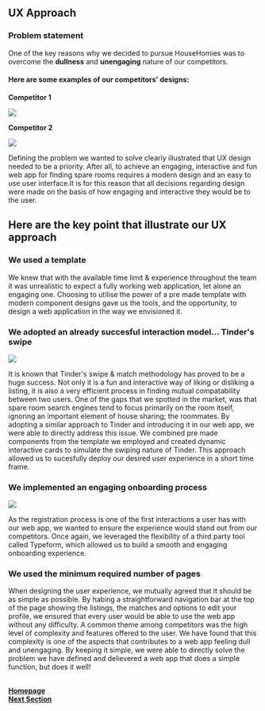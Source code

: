 ## UX Approach

### Problem statement

One of the key reasons why we decided to pursue HouseHomies was to overcome the **dullness** and **unengaging** nature of our competitors. 

#### Here are some examples of our competitors' designs:

**Competitor 1**

![](https://i.ibb.co/cN3N7y1/Screenshot-2021-05-04-at-14-44-36.png)



**Competitor 2**

![](https://i.ibb.co/pRQ7V8k/Screenshot-2021-05-04-at-14-48-54.png)



Defining the problem we wanted to solve clearly illustrated that UX design needed to be a priority. After all, to achieve an engaging, interactive and fun web app for finding spare rooms requires a modern design and an easy to use user interface.It is for this reason that all decisions regarding design were made on the basis of how engaging and interactive they would be to the user.

## Here are the key point that illustrate our UX approach

### We used a template

We knew that with the available time limit & experience throughout the team it was unrealistic to expect a fully working web application, let alone an engaging one. Choosing to utilise the power of a pre made template with modern component designs gave us the tools, and the opportunity, to design a web application in the way we envisioned it.

### We adopted an already succesful interaction model... Tinder's swipe

![](https://i.ibb.co/WP1RBxH/img-5321.jpg)

It is known that Tinder's swipe & match methodology has proved to be a huge success. Not only it is a fun and interactive way of liking or disliking a listing, it is also a very efficient process in finding mutual compatability between two users. One of the gaps that we spotted in the market, was that spare room search engines tend to focus primarily on the room itself, ignoring an important element of house sharing; the roommates. By adopting a similar approach to Tinder and introducing it in our web app, we were able to directly address this issue. We combined pre made components from the template we employed and created dynamic interactive cards to simulate the swiping nature of Tinder. This approach allowed us to sucesfully deploy our desired user experience in a short time frame.

### We implemented an engaging onboarding process

![](https://i.ibb.co/bKRX3Pb/ezgif-com-gif-maker.gif)

As the registration process is one of the first interactions a user has with our web app, we wanted to ensure the experience would stand out from our competitors. Once again, we leveraged the flexibility of a third party tool called Typeform, which allowed us to build a smooth and engaging onboarding experience.



### We used the minimum required number of pages

When designing the user experience, we mutually agreed that it should be as simple as possible. By habing a straightforward navigation bar at the top of the page showing the listings, the matches and options to edit your profile, we ensured that every user would be able to use the web app without any difficulty. A common theme among competitors was the high level of complexity and features offered to the user. We have found that this complexity is one of the aspects that contributes to a web app feeling dull and unengaging. By keeping it simple, we were able to directly solve the problem we have defined and delievered a web app that does a simple function, but does it well!

<br>
<a href="https://github.com/JaiRanchod/Desk-10-Software-Engineering-Group-Project">
<b>Homepage</b></a>
<br>
<a href="https://github.com/JaiRanchod/Desk-10-Software-Engineering-Group-Project/blob/develop/Documentation%20Notes/Understanding%20of%20user%20group.md">
<b>Next Section</b></a>

